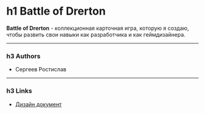 h1 Battle of Drerton
=======================
**Battle of Drerton** - коллекционная карточная игра, которую я создаю, чтобы развить свои навыки как разработчика и как геймдизайнера.
***
### h3 Authors
* Сергеев Ростислав
***
### h3 Links
* [Дизайн документ](https://docs.google.com/document/d/133sqVSniT0oy_vxVwSmSJ5JsqpiUwjo6uUuhszjI1yM/edit?usp=sharing)
